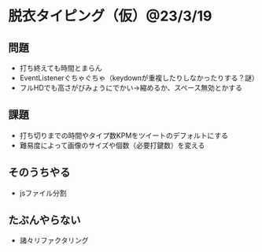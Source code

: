 # 脱衣タイピング（仮）@23/3/19
  
## 問題
* 打ち終えても時間とまらん
* EventListenerぐちゃぐちゃ（keydownが重複したりしなかったりする？謎）
* フルHDでも高さがびみょうにでかい→縮めるか、スペース無効とかする
  
## 課題
* 打ち切りまでの時間やタイプ数KPMをツイートのデフォルトにする
* 難易度によって画像のサイズや個数（必要打鍵数）を変える
  
## そのうちやる
* jsファイル分割
  
## たぶんやらない
* 諸々リファクタリング
